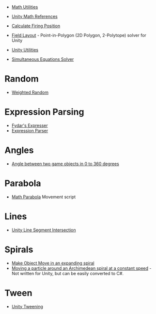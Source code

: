 * [Math Utilities](https://github.com/zalo/MathUtilities)
* [Unity Math References](https://github.com/zezba9000/UnityMathReference)
* [Calculate Firing Position](https://answers.unity.com/questions/296949/how-to-calculate-a-position-to-fire-at.html)

* [Field Layout](https://github.com/nobnak/FieldLayout) - Point-in-Polygon (2D Polygon, 2-Polytope) solver for Unity

* [Unity Utilities](https://github.com/LifeandStyleMedia/UnityUtilities)

* [Simultaneous Equations Solver](https://github.com/IRCSS/simultaneous-equations-solver)
# Random

* [Weighted Random](https://github.com/m3rt32/WeightedRandom)

# Expression Parsing
* [Fydar's Expresser](https://github.com/Fydar/Expresser)
* [Expression Parser](http://wiki.unity3d.com/index.php/ExpressionParser)

# Angles
* [Angle between two game objects in 0 to 360 degrees](http://unitycoder.com/blog/2015/12/17/get-angle-between-2-gameobjects-in-degrees-0-360/)

# Parabola

* [Math Parabola](https://github.com/nkpark/Unity3D-MathParabola) Movement script

# Lines

* [Unity Line Segment Intersection](https://github.com/setchi/Unity-LineSegmentsIntersection)


# Spirals
* [Make Object Move in an expanding spiral](https://forum.unity.com/threads/make-object-move-in-an-expanding-spiral.47342/)
* [Moving a particle around an Archimedean spiral at a constant speed](https://gamedev.stackexchange.com/questions/16745/moving-a-particle-around-an-archimedean-spiral-at-a-constant-speed) - Not written for Unity, but can be easily converted to C#.


# Tween
* [Unity Tweening](https://github.com/Danta1st/Unity-Tweening)
